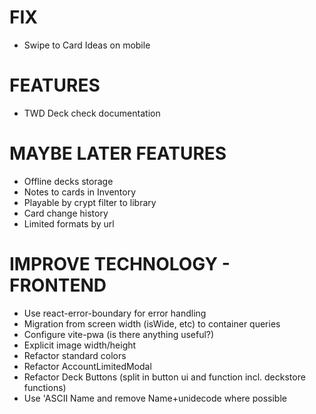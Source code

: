 # FIX
- Swipe to Card Ideas on mobile

# FEATURES
- TWD Deck check documentation

# MAYBE LATER FEATURES
- Offline decks storage
- Notes to cards in Inventory
- Playable by crypt filter to library
- Card change history
- Limited formats by url

# IMPROVE TECHNOLOGY - FRONTEND
- Use react-error-boundary for error handling
- Migration from screen width (isWide, etc) to container queries
- Configure vite-pwa (is there anything useful?)
- Explicit image width/height
- Refactor standard colors
- Refactor AccountLimitedModal
- Refactor Deck Buttons (split in button ui and function incl. deckstore functions)
- Use 'ASCII Name and remove Name+unidecode where possible
